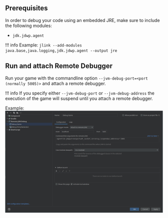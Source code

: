 ## Prerequisites
In order to debug your code using an embedded JRE, make sure to include the following modules:

- `jdk.jdwp.agent`

!!! info
    Example: `jlink --add-modules java.base,java.logging,jdk.jdwp.agent --output jre`

## Run and attach Remote Debugger
Run your game with the commandline option `--jvm-debug-port=<port (normally 5005)>` and attach a remote debugger.

!!! info
    If you specify either `--jvm-debug-port` or `--jvm-debug-address` the execution of the game will suspend until you attach a remote debugger.

Example:  
![remote debug configuration](../assets/img/remote_debug_configuration.png)
